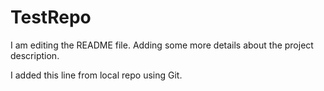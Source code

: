 # TestRepo
I am editing the README file. Adding some more details about the project description.


I added this line from local repo using Git. 
